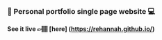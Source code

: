 ### 📌 Personal portfolio single page website 💻<br/>
**See it live 👉🏽 [here] (https://rehannah.github.io/)**<br/>
